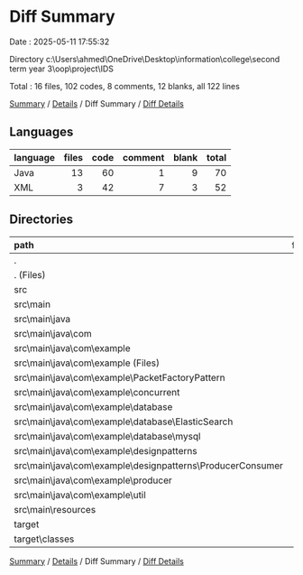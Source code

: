 # Diff Summary

Date : 2025-05-11 17:55:32

Directory c:\\Users\\ahmed\\OneDrive\\Desktop\\information\\college\\second term year 3\\oop\\project\\IDS

Total : 16 files,  102 codes, 8 comments, 12 blanks, all 122 lines

[Summary](results.md) / [Details](details.md) / Diff Summary / [Diff Details](diff-details.md)

## Languages
| language | files | code | comment | blank | total |
| :--- | ---: | ---: | ---: | ---: | ---: |
| Java | 13 | 60 | 1 | 9 | 70 |
| XML | 3 | 42 | 7 | 3 | 52 |

## Directories
| path | files | code | comment | blank | total |
| :--- | ---: | ---: | ---: | ---: | ---: |
| . | 16 | 102 | 8 | 12 | 122 |
| . (Files) | 1 | 16 | 7 | 1 | 24 |
| src | 14 | 73 | 1 | 10 | 84 |
| src\\main | 14 | 73 | 1 | 10 | 84 |
| src\\main\\java | 13 | 60 | 1 | 9 | 70 |
| src\\main\\java\\com | 13 | 60 | 1 | 9 | 70 |
| src\\main\\java\\com\\example | 13 | 60 | 1 | 9 | 70 |
| src\\main\\java\\com\\example (Files) | 1 | 3 | -3 | 0 | 0 |
| src\\main\\java\\com\\example\\PacketFactoryPattern | 3 | 20 | 2 | 4 | 26 |
| src\\main\\java\\com\\example\\concurrent | 1 | 2 | 0 | -2 | 0 |
| src\\main\\java\\com\\example\\database | 3 | -1 | 0 | -2 | -3 |
| src\\main\\java\\com\\example\\database\\ElasticSearch | 2 | -4 | 0 | -1 | -5 |
| src\\main\\java\\com\\example\\database\\mysql | 1 | 3 | 0 | -1 | 2 |
| src\\main\\java\\com\\example\\designpatterns | 1 | -1 | 0 | 0 | -1 |
| src\\main\\java\\com\\example\\designpatterns\\ProducerConsumer | 1 | -1 | 0 | 0 | -1 |
| src\\main\\java\\com\\example\\producer | 2 | 14 | -1 | 5 | 18 |
| src\\main\\java\\com\\example\\util | 2 | 23 | 3 | 4 | 30 |
| src\\main\\resources | 1 | 13 | 0 | 1 | 14 |
| target | 1 | 13 | 0 | 1 | 14 |
| target\\classes | 1 | 13 | 0 | 1 | 14 |

[Summary](results.md) / [Details](details.md) / Diff Summary / [Diff Details](diff-details.md)